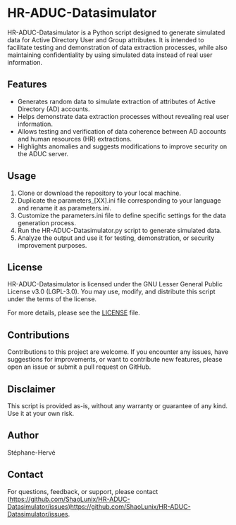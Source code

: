 # HR-ADUC-Datasimulator

HR-ADUC-Datasimulator is a Python script designed to generate simulated data for Active Directory User and Group attributes. It is intended to facilitate testing and demonstration of data extraction processes, while also maintaining confidentiality by using simulated data instead of real user information.

## Features

- Generates random data to simulate extraction of attributes of Active Directory (AD) accounts.
- Helps demonstrate data extraction processes without revealing real user information.
- Allows testing and verification of data coherence between AD accounts and human resources (HR) extractions.
- Highlights anomalies and suggests modifications to improve security on the ADUC server.

## Usage

1. Clone or download the repository to your local machine.
2. Duplicate the parameters_[XX].ini file corresponding to your language and rename it as parameters.ini.
3. Customize the parameters.ini file to define specific settings for the data generation process.
4. Run the HR-ADUC-Datasimulator.py script to generate simulated data.
5. Analyze the output and use it for testing, demonstration, or security improvement purposes.

## License

HR-ADUC-Datasimulator is licensed under the GNU Lesser General Public License v3.0 (LGPL-3.0). You may use, modify, and distribute this script under the terms of the license.

For more details, please see the [LICENSE](https://github.com/ShaoLunix/HR-ADUC-Datasimulator/blob/main/LICENSE) file.

## Contributions

Contributions to this project are welcome. If you encounter any issues, have suggestions for improvements, or want to contribute new features, please open an issue or submit a pull request on GitHub.

## Disclaimer

This script is provided as-is, without any warranty or guarantee of any kind. Use it at your own risk.

## Author

Stéphane-Hervé

## Contact

For questions, feedback, or support, please contact (https://github.com/ShaoLunix/HR-ADUC-Datasimulator/issues)https://github.com/ShaoLunix/HR-ADUC-Datasimulator/issues.

